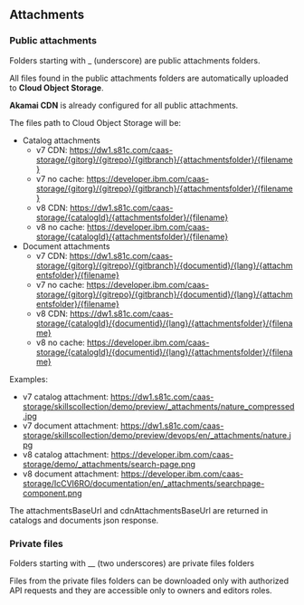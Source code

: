 ## Attachments

### Public attachments

Folders starting with _ (underscore) are public attachments folders.

All files found in the public attachments folders are automatically uploaded to **Cloud Object Storage**.

**Akamai CDN** is already configured for all public attachments. 

The files path to Cloud Object Storage will be:

- Catalog attachments
  - v7 CDN: https://dw1.s81c.com/caas-storage/{gitorg}/{gitrepo}/{gitbranch}/{attachmentsfolder}/{filename}
  - v7 no cache: https://developer.ibm.com/caas-storage/{gitorg}/{gitrepo}/{gitbranch}/{attachmentsfolder}/{filename}
  - v8 CDN: https://dw1.s81c.com/caas-storage/{catalogId}/{attachmentsfolder}/{filename}
  - v8 no cache: https://developer.ibm.com/caas-storage/{catalogId}/{attachmentsfolder}/{filename}
- Document attachments
  - v7 CDN: https://dw1.s81c.com/caas-storage/{gitorg}/{gitrepo}/{gitbranch}/{documentid}/{lang}/{attachmentsfolder}/{filename}
  - v7 no cache: https://developer.ibm.com/caas-storage/{gitorg}/{gitrepo}/{gitbranch}/{documentid}/{lang}/{attachmentsfolder}/{filename}
  - v8 CDN: https://dw1.s81c.com/caas-storage/{catalogId}/{documentid}/{lang}/{attachmentsfolder}/{filename}
  - v8 no cache: https://developer.ibm.com/caas-storage/{catalogId}/{documentid}/{lang}/{attachmentsfolder}/{filename}


Examples:
- v7 catalog attachment: https://dw1.s81c.com/caas-storage/skillscollection/demo/preview/_attachments/nature_compressed.jpg
- v7 document attachment: https://dw1.s81c.com/caas-storage/skillscollection/demo/preview/devops/en/_attachments/nature.jpg
- v8 catalog attachment: https://developer.ibm.com/caas-storage/demo/_attachments/search-page.png
- v8 document attachment: https://developer.ibm.com/caas-storage/IcCVI6RO/documentation/en/_attachments/searchpage-component.png

The attachmentsBaseUrl and cdnAttachmentsBaseUrl are returned in catalogs and documents json response.


### Private files

Folders starting with __ (two underscores) are private files folders

Files from the private files folders can be downloaded only with authorized API requests and they are accessible only to owners and editors roles.
